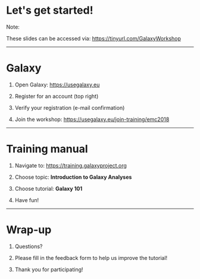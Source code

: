 # Let's get started!

Note:

These slides can be accessed via: https://tinyurl.com/GalaxyWorkshop

---

# Galaxy

1. Open Galaxy: https://usegalaxy.eu

2. Register for an account (top right)

3. Verify your registration (e-mail confirmation)

3. Join the workshop: https://usegalaxy.eu/join-training/emc2018


---

# Training manual

1. Navigate to: https://training.galaxyproject.org

2. Choose topic: **Introduction to Galaxy Analyses**

3. Choose tutorial: **Galaxy 101**

4. Have fun!

---

# Wrap-up

1. Questions?

2. Please fill in the feedback form to help us improve the tutorial!

3. Thank you for participating!



